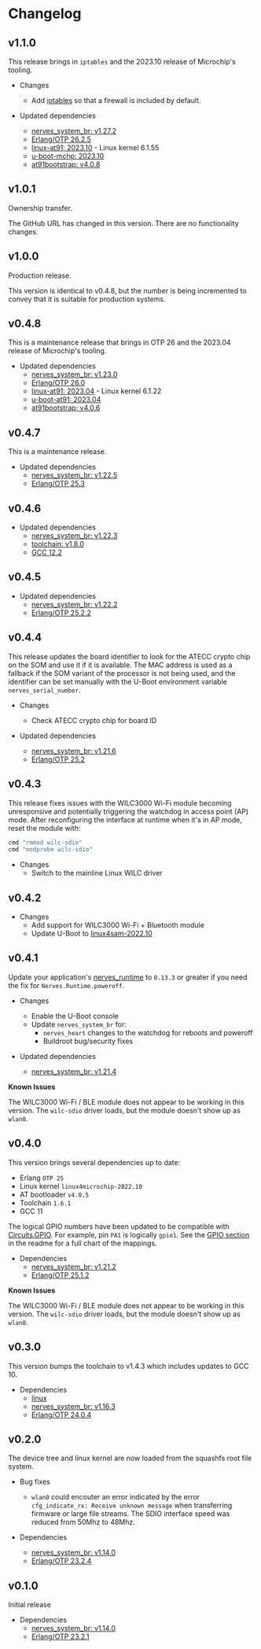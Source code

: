 # Changelog

## v1.1.0

This release brings in `iptables` and the 2023.10 release of Microchip's tooling.

* Changes
  * Add [iptables](https://www.netfilter.org/projects/iptables/index.html) so that a firewall is included by default.

* Updated dependencies
  * [nerves_system_br: v1.27.2](https://github.com/nerves-project/nerves_system_br/releases/tag/v1.27.2)
  * [Erlang/OTP 26.2.5](https://erlang.org/download/OTP-26.2.5.README)
  * [linux-at91: 2023.10](https://github.com/linux4microchip/linux/releases/tag/linux4microchip-2023.10) - Linux kernel 6.1.55
  * [u-boot-mchp: 2023.10](https://github.com/linux4microchip/u-boot-mchp/releases/tag/linux4microchip-2023.10)
  * [at91bootstrap: v4.0.8](https://github.com/linux4sam/at91bootstrap/releases/tag/v4.0.8)

## v1.0.1

Ownership transfer.

The GitHub URL has changed in this version. There are no functionality changes.

## v1.0.0

Production release.

This version is identical to v0.4.8, but the number is being incremented to
convey that it is suitable for production systems.

## v0.4.8

This is a maintenance release that brings in OTP 26 and the 2023.04 release of
Microchip's tooling.

* Updated dependencies
  * [nerves_system_br: v1.23.0](https://github.com/nerves-project/nerves_system_br/releases/tag/v1.23.0)
  * [Erlang/OTP 26.0](https://erlang.org/download/OTP-26.0.README)
  * [linux-at91: 2023.04](https://github.com/linux4sam/linux-at91/releases/tag/linux4microchip-2023.04) - Linux kernel 6.1.22
  * [u-boot-at91: 2023.04](https://github.com/linux4sam/u-boot-at91/releases/tag/linux4sam-2023.04)
  * [at91bootstrap: v4.0.6](https://github.com/linux4sam/at91bootstrap/releases/tag/v4.0.6)

## v0.4.7

This is a maintenance release.

* Updated dependencies
  * [nerves_system_br: v1.22.5](https://github.com/nerves-project/nerves_system_br/releases/tag/v1.22.5)
  * [Erlang/OTP 25.3](https://erlang.org/download/OTP-25.3.README)

## v0.4.6

* Updated dependencies
  * [nerves_system_br: v1.22.3](https://github.com/nerves-project/nerves_system_br/releases/tag/v1.22.3)
  * [toolchain: v1.8.0](https://github.com/nerves-project/toolchains/releases/tag/v1.8.0)
  * [GCC 12.2](https://gcc.gnu.org/gcc-12/changes.html)

## v0.4.5

* Updated dependencies
  * [nerves_system_br: v1.22.2](https://github.com/nerves-project/nerves_system_br/releases/tag/v1.22.2)
  * [Erlang/OTP 25.2.2](https://erlang.org/download/OTP-25.2.2.README)

## v0.4.4

This release updates the board identifier to look for the ATECC crypto chip on
the SOM and use it if it is available. The MAC address is used as a fallback
if the SOM variant of the processor is not being used, and the identifier can
be set manually with the U-Boot environment variable `nerves_serial_number`.

* Changes
  * Check ATECC crypto chip for board ID

* Updated dependencies
  * [nerves_system_br: v1.21.6](https://github.com/nerves-project/nerves_system_br/releases/tag/v1.21.6)
  * [Erlang/OTP 25.2](https://erlang.org/download/OTP-25.2.README)

## v0.4.3

This release fixes issues with the WILC3000 Wi-Fi module becoming unresponsive
and potentially triggering the watchdog in access point (AP) mode. After
reconfiguring the interface at runtime when it's in AP mode, reset the
module with:

```elixir
cmd "rmmod wilc-sdio"
cmd "modprobe wilc-sdio"
```

* Changes
  * Switch to the mainline Linux WILC driver

## v0.4.2

* Changes
  * Add support for WILC3000 Wi-Fi + Bluetooth module
  * Update U-Boot to [linux4sam-2022.10](https://github.com/linux4sam/u-boot-at91/releases/tag/linux4sam-2022.10)

## v0.4.1

Update your application's [nerves_runtime](https://hex.pm/packages/nerves_runtime) to `0.13.3` or greater if you
need the fix for `Nerves.Runtime.poweroff`.

* Changes
  * Enable the U-Boot console
  * Update `nerves_system_br` for:
    * `nerves_heart` changes to the watchdog for reboots and poweroff
    * Buildroot bug/security fixes

* Updated dependencies
  * [nerves_system_br: v1.21.4](https://github.com/nerves-project/nerves_system_br/releases/tag/v1.21.4)

**Known Issues**

The WILC3000 Wi-Fi / BLE module does not appear to be working in this version.
The `wilc-sdio` driver loads, but the module doesn't show up as `wlan0`.

## v0.4.0

This version brings several dependencies up to date:
- Erlang `OTP 25`
- Linux kernel `linux4microchip-2022.10`
- AT bootloader `v4.0.5`
- Toolchain `1.6.1`
- GCC 11

The logical GPIO numbers have been updated to be compatible with [Circuits.GPIO](https://github.com/elixir-circuits/circuits_gpio).
For example, pin `PA1` is logically `gpio1`. See the [GPIO section](https://github.com/amclain/nerves_system_sama5d27_wlsom1_ek#gpio)
in the readme for a full chart of the mappings.

* Dependencies
  * [nerves_system_br: v1.21.2](https://github.com/nerves-project/nerves_system_br/releases/tag/v1.21.2)
  * [Erlang/OTP 25.1.2](https://erlang.org/download/OTP-25.1.2.README)

**Known Issues**

The WILC3000 Wi-Fi / BLE module does not appear to be working in this version.
The `wilc-sdio` driver loads, but the module doesn't show up as `wlan0`.

## v0.3.0

This version bumps the toolchain to v1.4.3 which includes updates to GCC 10.

* Dependencies
  * [linux](https://github.com/linux4sam/linux-at91/releases/tag/linux4sam-2021.04)
  * [nerves_system_br: v1.16.3](https://github.com/nerves-project/nerves_system_br/releases/tag/v1.16.3)
  * [Erlang/OTP 24.0.4](https://erlang.org/download/OTP-24.0.4.README)

## v0.2.0

The device tree and linux kernel are now loaded from the squashfs root file
system. 

* Bug fixes
  * `wlan0` could encouter an error indicated by the error `cfg_indicate_rx: Receive unknown message`
    when transferring firmware or large file streams. The SDIO interface speed was reduced from 
    50Mhz to 48Mhz. 

* Dependencies
  * [nerves_system_br: v1.14.0](https://github.com/nerves-project/nerves_system_br/releases/tag/v1.14.4)
  * [Erlang/OTP 23.2.4](https://erlang.org/download/OTP-23.2.4.README)


## v0.1.0

Initial release

* Dependencies
  * [nerves_system_br: v1.14.0](https://github.com/nerves-project/nerves_system_br/releases/tag/v1.14.0)
  * [Erlang/OTP 23.2.1](https://erlang.org/download/OTP-23.2.1.README)
